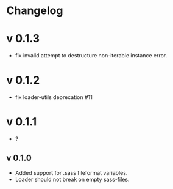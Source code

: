 # Changelog

# v 0.1.3
* fix invalid attempt to destructure non-iterable instance error.

# v 0.1.2
* fix loader-utils deprecation #11

# v 0.1.1
* ?

## v 0.1.0
* Added support for .sass fileformat variables.
* Loader should not break on empty sass-files.
